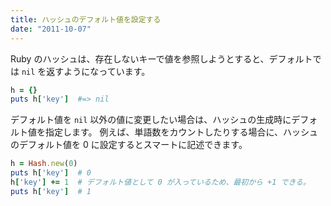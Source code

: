 ```yaml
---
title: ハッシュのデフォルト値を設定する
date: "2011-10-07"
---
```


Ruby のハッシュは、存在しないキーで値を参照しようとすると、デフォルトでは `nil` を返すようになっています。

```ruby
h = {}
puts h['key']  #=> nil
```

デフォルト値を `nil` 以外の値に変更したい場合は、ハッシュの生成時にデフォルト値を指定します。
例えば、単語数をカウントしたりする場合に、ハッシュのデフォルト値を 0 に設定するとスマートに記述できます。

```ruby
h = Hash.new(0)
puts h['key']  # 0
h['key'] += 1  # デフォルト値として 0 が入っているため、最初から +1 できる。
puts h['key']  # 1
```

